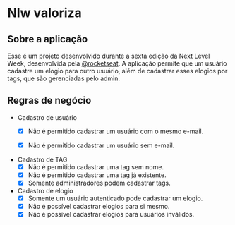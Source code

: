 # Nlw valoriza
## Sobre a aplicação
Esse é um projeto desenvolvido durante a sexta edição da Next Level Week, desenvolvida pela [@rocketseat](https://github.com/rocketseat). A aplicação permite que um usuário cadastre um elogio para outro usuário, além de cadastrar esses elogios por tags, que são gerenciadas pelo admin.

## Regras de negócio

- Cadastro de usuário 
    - [x] Não é permitido cadastrar um usuário com o mesmo e-mail.
    - [x] Não é permitido cadastrar um usuário sem e-mail.


- Cadastro de TAG
    - [x] Não é permitido cadastrar uma tag sem nome.
    - [x] Não é permitido cadastrar uma tag já existente.
    - [x] Somente administradores podem cadastrar tags.

- Cadastro de elogio
    - [x] Somente um usuário autenticado pode cadastrar um elogio.
    - [x] Não é possível cadastrar elogios para si mesmo.
    - [x] Não é possível cadastrar elogios para usuários inválidos.